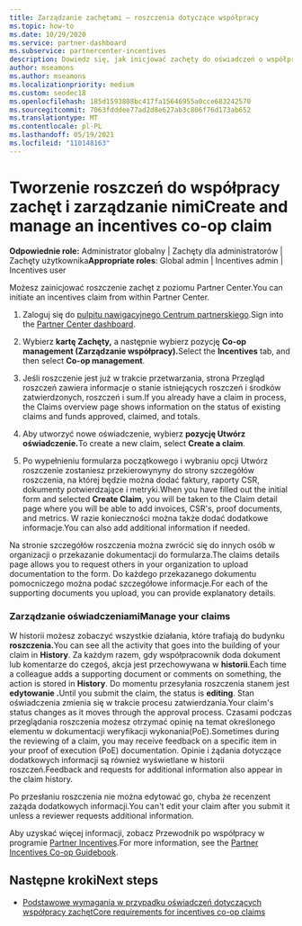 ```yaml
---
title: Zarządzanie zachętami — roszczenia dotyczące współpracy
ms.topic: how-to
ms.date: 10/29/2020
ms.service: partner-dashboard
ms.subservice: partnercenter-incentives
description: Dowiedz się, jak inicjować zachęty do oświadczeń o współpracy z Partner Center. W historii można zobaczyć wszystkie działania, które trafiają do budynku roszczenia.
author: mseamons
ms.author: mseamons
ms.localizationpriority: medium
ms.custom: seodec18
ms.openlocfilehash: 185d1593808bc417fa15646955a0cce683242570
ms.sourcegitcommit: 7063fdddee77ad2d8e627ab3c806f76d173ab652
ms.translationtype: MT
ms.contentlocale: pl-PL
ms.lasthandoff: 05/19/2021
ms.locfileid: "110148163"
---
```

# <a name="create-and-manage-an-incentives-co-op-claim"></a><span data-ttu-id="8aa8a-104">Tworzenie roszczeń do współpracy zachęt i zarządzanie nimi</span><span class="sxs-lookup"><span data-stu-id="8aa8a-104">Create and manage an incentives co-op claim</span></span>

<span data-ttu-id="8aa8a-105">**Odpowiednie role:** Administrator globalny | Zachęty dla administratorów | Zachęty użytkownika</span><span class="sxs-lookup"><span data-stu-id="8aa8a-105">**Appropriate roles**: Global admin | Incentives admin | Incentives user</span></span>

<span data-ttu-id="8aa8a-106">Możesz zainicjować roszczenie zachęt z poziomu Partner Center.</span><span class="sxs-lookup"><span data-stu-id="8aa8a-106">You can initiate an incentives claim from within Partner Center.</span></span>

1. <span data-ttu-id="8aa8a-107">Zaloguj się do [pulpitu nawigacyjnego Centrum partnerskiego](https://partner.microsoft.com/dashboard/).</span><span class="sxs-lookup"><span data-stu-id="8aa8a-107">Sign into the [Partner Center dashboard](https://partner.microsoft.com/dashboard/).</span></span>

2. <span data-ttu-id="8aa8a-108">Wybierz **kartę Zachęty,** a następnie wybierz pozycję **Co-op management (Zarządzanie współpracy).**</span><span class="sxs-lookup"><span data-stu-id="8aa8a-108">Select the **Incentives** tab, and then select **Co-op management**.</span></span>

3. <span data-ttu-id="8aa8a-109">Jeśli roszczenie jest już w trakcie przetwarzania, strona Przegląd roszczeń zawiera informacje o stanie istniejących roszczeń i środków zatwierdzonych, roszczeń i sum.</span><span class="sxs-lookup"><span data-stu-id="8aa8a-109">If you already have a claim in process, the Claims overview page shows information on the status of existing claims and funds approved, claimed, and totals.</span></span>

4. <span data-ttu-id="8aa8a-110">Aby utworzyć nowe oświadczenie, wybierz **pozycję Utwórz oświadczenie.**</span><span class="sxs-lookup"><span data-stu-id="8aa8a-110">To create a new claim, select **Create a claim**.</span></span>

5. <span data-ttu-id="8aa8a-111">Po wypełnieniu formularza początkowego i wybraniu opcji Utwórz roszczenie zostaniesz przekierowynyny do strony szczegółów roszczenia, na której będzie można dodać faktury, raporty CSR, dokumenty potwierdzające i metryki.</span><span class="sxs-lookup"><span data-stu-id="8aa8a-111">When you have filled out the initial form and selected **Create Claim**, you will be taken to the Claim detail page where you will be able to add invoices, CSR's, proof documents, and metrics.</span></span> <span data-ttu-id="8aa8a-112">W razie konieczności można także dodać dodatkowe informacje.</span><span class="sxs-lookup"><span data-stu-id="8aa8a-112">You can also add additional information if needed.</span></span>

<span data-ttu-id="8aa8a-113">Na stronie szczegółów roszczenia można zwrócić się do innych osób w organizacji o przekazanie dokumentacji do formularza.</span><span class="sxs-lookup"><span data-stu-id="8aa8a-113">The claims details page allows you to request others in your organization to upload documentation to the form.</span></span> <span data-ttu-id="8aa8a-114">Do każdego przekazanego dokumentu pomocniczego można podać szczegółowe informacje.</span><span class="sxs-lookup"><span data-stu-id="8aa8a-114">For each of the supporting documents you upload, you can provide explanatory details.</span></span> 

### <a name="manage-your-claims"></a><span data-ttu-id="8aa8a-115">Zarządzanie oświadczeniami</span><span class="sxs-lookup"><span data-stu-id="8aa8a-115">Manage your claims</span></span>

<span data-ttu-id="8aa8a-116">W historii możesz zobaczyć wszystkie działania, które trafiają do budynku **roszczenia.**</span><span class="sxs-lookup"><span data-stu-id="8aa8a-116">You can see all the activity that goes into the building of your claim in **History**.</span></span> <span data-ttu-id="8aa8a-117">Za każdym razem, gdy współpracownik doda dokument lub komentarze do czegoś, akcja jest przechowywana w **historii**.</span><span class="sxs-lookup"><span data-stu-id="8aa8a-117">Each time a colleague adds a supporting document or comments on something, the action is stored in **History**.</span></span> <span data-ttu-id="8aa8a-118">Do momentu przesyłania roszczenia stanem jest **edytowanie .**</span><span class="sxs-lookup"><span data-stu-id="8aa8a-118">Until you submit the claim, the status is **editing**.</span></span> <span data-ttu-id="8aa8a-119">Stan oświadczenia zmienia się w trakcie procesu zatwierdzania.</span><span class="sxs-lookup"><span data-stu-id="8aa8a-119">Your claim's status changes as it moves through the approval process.</span></span> <span data-ttu-id="8aa8a-120">Czasami podczas przeglądania roszczenia możesz otrzymać opinię na temat określonego elementu w dokumentacji weryfikacji wykonania(PoE).</span><span class="sxs-lookup"><span data-stu-id="8aa8a-120">Sometimes during the reviewing of a claim, you may receive feedback on a specific item in your proof of execution (PoE) documentation.</span></span> <span data-ttu-id="8aa8a-121">Opinie i żądania dotyczące dodatkowych informacji są również wyświetlane w historii roszczeń.</span><span class="sxs-lookup"><span data-stu-id="8aa8a-121">Feedback and requests for additional information also appear in the claim history.</span></span>

<span data-ttu-id="8aa8a-122">Po przesłaniu roszczenia nie można edytować go, chyba że recenzent zażąda dodatkowych informacji.</span><span class="sxs-lookup"><span data-stu-id="8aa8a-122">You can't edit your claim after you submit it unless a reviewer requests additional information.</span></span>

<span data-ttu-id="8aa8a-123">Aby uzyskać więcej informacji, zobacz Przewodnik po współpracy w programie [Partner Incentives](https://assetsprod.microsoft.com/co-op-guidebook.pdf).</span><span class="sxs-lookup"><span data-stu-id="8aa8a-123">For more information, see the [Partner Incentives Co-op Guidebook](https://assetsprod.microsoft.com/co-op-guidebook.pdf).</span></span>

## <a name="next-steps"></a><span data-ttu-id="8aa8a-124">Następne kroki</span><span class="sxs-lookup"><span data-stu-id="8aa8a-124">Next steps</span></span>

- [<span data-ttu-id="8aa8a-125">Podstawowe wymagania w przypadku oświadczeń dotyczących współpracy zachęt</span><span class="sxs-lookup"><span data-stu-id="8aa8a-125">Core requirements for incentives co-op claims</span></span>](core-requirements.md)